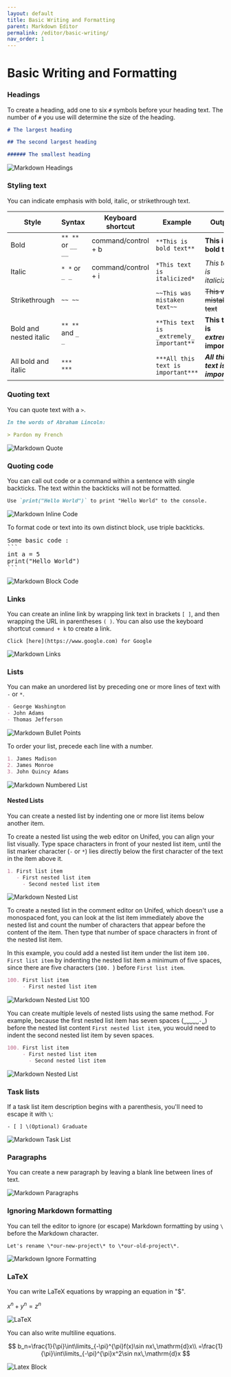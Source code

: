 ```yaml
---
layout: default
title: Basic Writing and Formatting
parent: Markdown Editor
permalink: /editor/basic-writing/
nav_order: 1
---
```


# Basic Writing and Formatting

### Headings

To create a heading, add one to six `#` symbols before your heading text. The number of `#` you use will determine the size of the heading.

```markdown
# The largest heading

## The second largest heading

###### The smallest heading
```

![Markdown Headings](../../images/editor/headings.jpg)

### Styling text

You can indicate emphasis with bold, italic, or strikethrough text.

| Style                  | Syntax             | Keyboard shortcut   | Example                                  | Output                                 |
| ---------------------- | ------------------ | ------------------- | ---------------------------------------- | -------------------------------------- |
| Bold                   | `** **` or `__ __` | command/control + b | `**This is bold text**`                  | **This is bold text**                  |
| Italic                 | `* *` or `_ _`     | command/control + i | `*This text is italicized*`              | _This text is italicized_              |
| Strikethrough          | `~~ ~~`            |                     | `~~This was mistaken text~~`             | ~~This was mistaken text~~             |
| Bold and nested italic | `** **` and `_ _`  |                     | `**This text is _extremely_ important**` | **This text is _extremely_ important** |
| All bold and italic    | `*** ***`          |                     | `***All this text is important***`       | **_All this text is important_**       |

### Quoting text

You can quote text with a `>`.

```markdown
In the words of Abraham Lincoln:

> Pardon my French
```

![Markdown Quote](../../images/editor/quote.jpg)

### Quoting code

You can call out code or a command within a sentence with single backticks. The text within the backticks will not be formatted.

```markdown
Use `print("Hello World")` to print "Hello World" to the console.
```

![Markdown Inline Code](../../images/editor/inline-code.jpg)

To format code or text into its own distinct block, use triple backticks.

<pre>
Some basic code :
```
int a = 5
print("Hello World")
```
</pre>

![Markdown Block Code](../../images/editor/block-code.jpg)

### Links

You can create an inline link by wrapping link text in brackets `[ ]`, and then wrapping the URL in parentheses `( )`. You can also use the keyboard shortcut `command + k` to create a link.

`Click [here](https://www.google.com) for Google`

![Markdown Links](../../images/editor/link.jpg)

### Lists

You can make an unordered list by preceding one or more lines of text with `-` or `*`.

```markdown
- George Washington
- John Adams
- Thomas Jefferson
```

![Markdown Bullet Points](../../images/editor/bullet.jpg)

To order your list, precede each line with a number.

```markdown
1. James Madison
2. James Monroe
3. John Quincy Adams
```

![Markdown Numbered List](../../images/editor/numbered-list.jpg)

#### Nested Lists

You can create a nested list by indenting one or more list items below another item.

To create a nested list using the web editor on Unifed, you can align your list visually. Type space characters in front of your nested list item, until the list marker character (`-` or `*`) lies directly below the first character of the text in the item above it.

```markdown
1. First list item
   - First nested list item
     - Second nested list item
```

![Markdown Nested List](../../images/editor/nested-list.jpg)

To create a nested list in the comment editor on Unifed, which doesn't use a monospaced font, you can look at the list item immediately above the nested list and count the number of characters that appear before the content of the item. Then type that number of space characters in front of the nested list item.

In this example, you could add a nested list item under the list item `100. First list item` by indenting the nested list item a minimum of five spaces, since there are five characters (`100. `) before `First list item`.

```markdown
100. First list item
     - First nested list item
```

![Markdown Nested List 100](../../images/editor/nested-list-100.jpg)

You can create multiple levels of nested lists using the same method. For example, because the first nested list item has seven spaces (`␣␣␣␣␣-␣`) before the nested list content `First nested list item`, you would need to indent the second nested list item by seven spaces.

```markdown
100. First list item
     - First nested list item
       - Second nested list item
```

![Markdown Nested List](../../images/editor/nested-list-100-levels.jpg)

### Task lists

If a task list item description begins with a parenthesis, you'll need to escape it with `\`:

`- [ ] \(Optional) Graduate`

![Markdown Task List](../../images/editor/task-list.jpg)

### Paragraphs

You can create a new paragraph by leaving a blank line between lines of text.

![Markdown Paragraphs](../../images/editor/paragraphs.jpg)

### Ignoring Markdown formatting

You can tell the editor to ignore (or escape) Markdown formatting by using `\` before the Markdown character.

`Let's rename \*our-new-project\* to \*our-old-project\*.`

![Markdown Ignore Formatting](../../images/editor/escape-markdown.jpg)

### LaTeX

You can write LaTeX equations by wrapping an equation in "$".

$x^n + y^n = z^n$

![LaTeX](../../images/editor/latex.jpg)

You can also write multiline equations.

$$
b_n=\frac{1}{\pi}\int\limits_{-\pi}^{\pi}f(x)\sin nx\,\mathrm{d}x\\
=\frac{1}{\pi}\int\limits_{-\pi}^{\pi}x^2\sin nx\,\mathrm{d}x
$$

![Latex Block](../../images/editor/latex-block.jpg)
